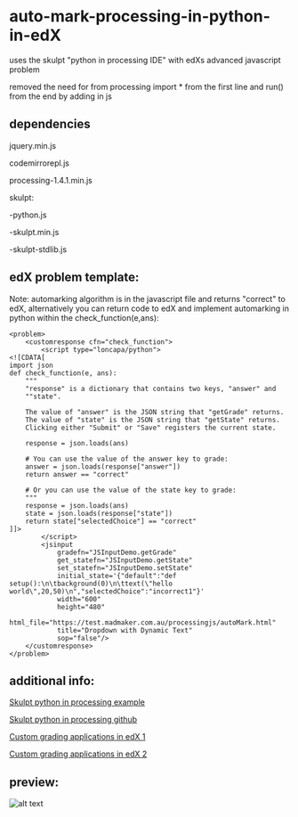 
# auto-mark-processing-in-python-in-edX

uses the skulpt "python in processing IDE" with edXs advanced javascript problem

removed the need for from processing import * from the first line and run() from the end by adding in js

## dependencies

jquery.min.js

codemirrorepl.js

processing-1.4.1.min.js

skulpt:

-python.js

-skulpt.min.js

-skulpt-stdlib.js



## edX problem template:

Note: automarking algorithm is in the javascript file and returns "correct" to edX, alternatively you can return code to edX and implement automarking in python within the check_function(e,ans):

```
<problem>
    <customresponse cfn="check_function">
        <script type="loncapa/python">
<![CDATA[
import json
def check_function(e, ans):
    """
    "response" is a dictionary that contains two keys, "answer" and
    ""state".

    The value of "answer" is the JSON string that "getGrade" returns.
    The value of "state" is the JSON string that "getState" returns.
    Clicking either "Submit" or "Save" registers the current state.

    response = json.loads(ans)

    # You can use the value of the answer key to grade:
    answer = json.loads(response["answer"])
    return answer == "correct"

    # Or you can use the value of the state key to grade:
    """
    response = json.loads(ans)
    state = json.loads(response["state"])
    return state["selectedChoice"] == "correct"
]]>
        </script>
        <jsinput
            gradefn="JSInputDemo.getGrade"
            get_statefn="JSInputDemo.getState"
            set_statefn="JSInputDemo.setState"
            initial_state='{"default":"def setup():\n\tbackground(0)\n\ttext(\"hello world\",20,50)\n","selectedChoice":"incorrect1"}'
            width="600"
            height="480"
            html_file="https://test.madmaker.com.au/processingjs/autoMark.html"
            title="Dropdown with Dynamic Text"
            sop="false"/>
    </customresponse>
</problem>
```
## additional info:

[Skulpt python in processing example](http://www.skulpt.org/static/proctest.html)

[Skulpt python in processing github](https://github.com/skulpt/skulpt/wiki/Skulpt-Processing)

[Custom grading applications in edX 1](http://edx.readthedocs.io/projects/edx-developer-guide/en/latest/extending_platform/javascript.html)

[Custom grading applications in edX 2](http://edx.readthedocs.io/projects/edx-partner-course-staff/en/latest/exercises_tools/custom_javascript.html)

## preview:

![alt text](
https://challenge.madmaker.com.au/asset-v1:USYD+MM18e+2018+type@asset+block@automarkpics.jpg)

